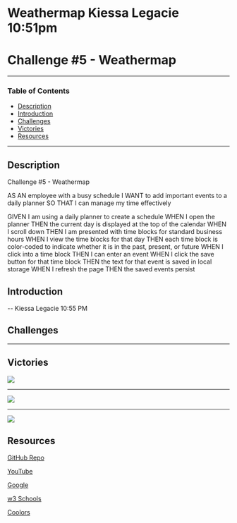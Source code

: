 # Weathermap Kiessa Legacie 10:51pm
# Challenge #5 - Weathermap
> 
---
### Table of Contents
- [Description](#description)
- [Introduction](#introduction)
- [Challenges](#challenges)
- [Victories](#victories)
- [Resources](#resources)

---

## Description

Challenge #5 - Weathermap

AS AN employee with a busy schedule
I WANT to add important events to a daily planner
SO THAT I can manage my time effectively

GIVEN I am using a daily planner to create a schedule
WHEN I open the planner
THEN the current day is displayed at the top of the calendar
WHEN I scroll down
THEN I am presented with time blocks for standard business hours
WHEN I view the time blocks for that day
THEN each time block is color-coded to indicate whether it is in the past, present, or future
WHEN I click into a time block
THEN I can enter an event
WHEN I click the save button for that time block
THEN the text for that event is saved in local storage
WHEN I refresh the page
THEN the saved events persist

## Introduction 



--
Kiessa Legacie 10:55 PM

## Challenges

---

## Victories


<img src= “.#”/>

---

<img src= “#”/>

---



<img src= “.#”/>

## Resources 

<a href=“#”>GitHub Repo</a>

<a href=“#”> YouTube</a>

<a href=“#”>Google</a>

<a href=“#”>w3 Schools</a>

<a href=“#”>Coolors</a>
